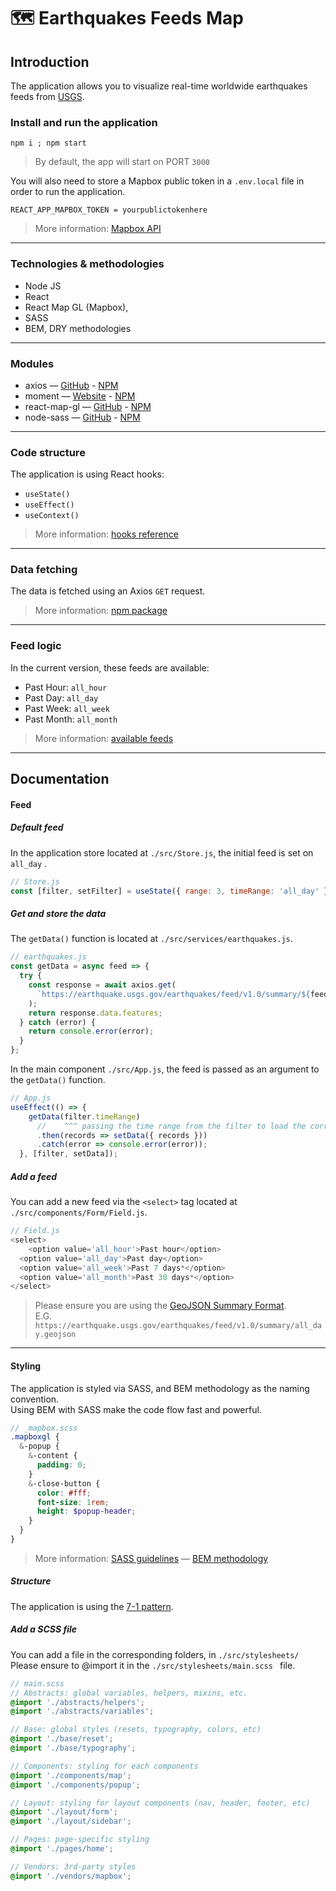 # :world_map: Earthquakes Feeds Map

## Introduction

The application allows you to visualize real-time worldwide earthquakes feeds from [USGS](https://www.usgs.gov/natural-hazards/earthquake-hazards/earthquakes). 

### Install and run the application

```
npm i ; npm start
```

> By default, the app will start on PORT `3000`

You will also need to store a Mapbox public token in a `.env.local` file in order to run the application.

```
REACT_APP_MAPBOX_TOKEN = yourpublictokenhere
```

> More information: [Mapbox API](https://docs.mapbox.com/api/)

------

### Technologies & methodologies

- Node JS
- React
- React Map GL (Mapbox),
- SASS
- BEM, DRY methodologies

------

### Modules

- axios — [GitHub](https://github.com/axios/axios) - [NPM](https://www.npmjs.com/package/axios)
- moment — [Website]([http://momentjs.com/](http://momentjs.com/)) - [NPM](https://www.npmjs.com/package/moment)
- react-map-gl — [GitHub](https://github.com/uber/react-map-gl#readme) - [NPM](https://www.npmjs.com/package/react-map-gl) 
- node-sass — [GitHub](https://github.com/sass/node-sass) - [NPM](https://www.npmjs.com/package/node-sass) 

------

### Code structure

The application is using React hooks:

- `useState()`
- `useEffect()`
- `useContext()`

> More information: [hooks reference](https://reactjs.org/docs/hooks-reference.html)

------

### Data fetching 

The data is fetched using an Axios `GET` request.

> More information: [npm package](https://www.npmjs.com/package/axios)

------

### Feed logic

In the current version, these feeds are available:

- Past Hour: `all_hour`
- Past Day: `all_day`
- Past Week: `all_week`
- Past Month: `all_month`

> More information: [available feeds](https://earthquake.usgs.gov/earthquakes/feed/v1.0/geojson.php)

------



## Documentation

#### Feed

##### Default feed

In the application store located at `./src/Store.js`, the initial feed is set on `all_day` .

```javascript
// Store.js
const [filter, setFilter] = useState({ range: 3, timeRange: 'all_day' });
```

##### Get and store the data

The `getData()` function is located at `./src/services/earthquakes.js`.

```javascript
// earthquakes.js
const getData = async feed => {
  try {
    const response = await axios.get(
      `https://earthquake.usgs.gov/earthquakes/feed/v1.0/summary/${feed}.geojson`
    );
    return response.data.features;
  } catch (error) {
    return console.error(error);
  }
};
```

In the main component `./src/App.js`, the feed is passed as an argument to the `getData()` function.  

```javascript
// App.js
useEffect(() => {
    getData(filter.timeRange)
      //    ^^^ passing the time range from the filter to load the corresponding data
      .then(records => setData({ records }))
      .catch(error => console.error(error));
  }, [filter, setData]);
```

##### Add a feed

You can add a new feed via the `<select>` tag located at `./src/components/Form/Field.js`.

```javascript
// Field.js
<select>
	<option value='all_hour'>Past hour</option>
  <option value='all_day'>Past day</option>
  <option value='all_week'>Past 7 days*</option>
  <option value='all_month'>Past 30 days*</option>
</select>
```

> Please ensure you are using the [GeoJSON Summary Format](https://earthquake.usgs.gov/earthquakes/feed/v1.0/geojson.php).  
> E.G. `https://earthquake.usgs.gov/earthquakes/feed/v1.0/summary/all_day.geojson`

------

#### Styling

The application is styled via SASS, and BEM methodology as the naming convention.  
Using BEM with SASS make the code flow fast and powerful.

```scss
// _mapbox.scss
.mapboxgl {
  &-popup {
    &-content {
      padding: 0;
    }
    &-close-button {
      color: #fff;
      font-size: 1rem;
      height: $popup-header;
    }
  }
}
```

> More information: [SASS guidelines](https://sass-guidelin.es/) — [BEM methodology](https://en.bem.info/methodology/)

##### Structure

The application is using the [7-1 pattern](https://sass-guidelin.es/#the-7-1-pattern).

##### Add a SCSS file

You can add a file in the corresponding folders, in `./src/stylesheets/`  
Please ensure to @import it in the `./src/stylesheets/main.scss ` file.

```scss
// main.scss
// Abstracts: global variables, helpers, mixins, etc.
@import './abstracts/helpers';
@import './abstracts/variables';

// Base: global styles (resets, typography, colors, etc)
@import './base/reset';
@import './base/typography';

// Components: styling for each components
@import './components/map';
@import './components/popup';

// Layout: styling for layout components (nav, header, footer, etc)
@import './layout/form';
@import './layout/sidebar';

// Pages: page-specific styling
@import './pages/home';

// Vendors: 3rd-party styles
@import './vendors/mapbox';
```

